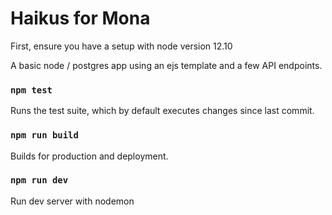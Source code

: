 # Haikus for Mona
First, ensure you have a setup with node version 12.10

A basic node / postgres app using an ejs template and a few API endpoints.

### `npm test`

Runs the test suite, which by default executes changes since last commit.

### `npm run build`

Builds for production and deployment.

### `npm run dev`

Run dev server with nodemon

